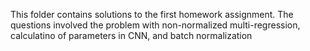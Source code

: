This folder contains solutions to the first homework assignment. The questions involved the problem with non-normalized multi-regression, calculatino of parameters in CNN, and batch normalization
